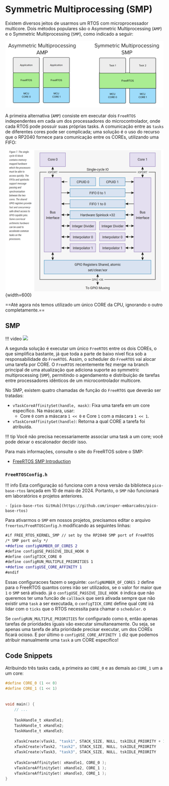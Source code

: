 
# Symmetric Multiprocessing (SMP)

Existem diversos jeitos de usarmos um RTOS com microprocessador multicore. Dois métodos populares são o Asymmetric Multiprocessing (`AMP`) e o Symmetric Multiprocessing (`SMP`), como indicado a seguir:

![](imgs/amp-smp.png)

A primeira alternativa (`AMP`) consiste em executar dois `FreeRTOS` independentes em cada um dos processadores do microcontrolador, onde cada RTOS pode possuir suas próprias tasks. A comunicação entre as `tasks` de diferentes cores pode ser complicada; uma solução é o uso do recurso que o RP2040 fornece para comunicação entre os COREs, utilizando uma FIFO:

![](imgs/rp2040-SIO.png){width=600}

==Até agora nós temos utilizado um único CORE da CPU, ignorando o outro completamente.==

## SMP

!!! video
    ![](https://www.youtube.com/watch?v=sSjSquKBNkw)

A segunda solução é executar um único `FreeRTOS` entre os dois COREs, o que simplifica bastante, já que toda a parte de baixo nível fica sob a responsabilidade do `FreeRTOS`. Assim, o scheduler do `FreeRTOS` vai alocar uma tarefa por CORE. O `FreeRTOS` recentemente fez merge na branch principal de uma atualização que adiciona suporte ao symmetric multiprocessing (`SMP`), permitindo o agendamento e distribuição de tarefas entre processadores idênticos de um microcontrolador multicore.

No SMP, existem quatro chamadas de função do `FreeRTOS` que deverão ser tratadas:

- `vTaskCoreAffinitySet(handle, mask)`: Fixa uma tarefa em um core específico. Na máscara, usar:
    - Core `0` com a máscara `1 << 0` e Core `1` com a máscara `1 << 1`.
- `vTaskCoreAffinityGet(handle)`: Retorna a qual CORE a tarefa foi atribuída.

!!! tip
    Você não precisa necessariamente associar uma task a um core; você pode deixar o escalonador decidir isso.

Para mais informações, consulte o site do FreeRTOS sobre o SMP:

- [FreeRTOS SMP Introduction](https://www.freertos.org/symmetric-multiprocessing-introduction.html)

### `FreeRTOSConfig.h`

!!! info
    Esta configuração só funciona com a nova versão da biblioteca `pico-base-rtos` lançada em 10 de maio de 2024. Portanto, o `SMP` não funcionará em laboratórios e projetos anteriores.

    - [pico-base-rtos GitHub](https://github.com/insper-embarcados/pico-base-rtos)

Para ativarmos o `SMP` em nossos projetos, precisamos editar o arquivo `freertos/FreeRTOSConfig.h` modificando as seguintes linhas:

```diff
#if FREE_RTOS_KERNEL_SMP // set by the RP2040 SMP port of FreeRTOS
/* SMP port only */
+#define configNUMBER_OF_CORES 2
#define configUSE_PASSIVE_IDLE_HOOK 0
#define configTICK_CORE 0
#define configRUN_MULTIPLE_PRIORITIES 1
+#define configUSE_CORE_AFFINITY 1
#endif
```

Essas configuracoes fazem o seguinte: `configNUMBER_OF_CORES 2` define para o FreeRTOS quantos cores irão ser utilizados, se o valor for maior que `1` o `SMP` será ativado. já o `configUSE_PASSIVE_IDLE_HOOK 0` indica que não queremos ter uma funcão de `callback` que será ativada sempre que não existir uma `task` a ser executada, o `configTICK_CORE` define qual `CORE` irá lidar com o `ticks` que o RTOS necessita para chamar o `scheduler`. o

Se `configRUN_MULTIPLE_PRIORITIES` for configurado como `0`, então apenas tarefas de prioridades iguais vão executar simultaneamente. Ou seja, se apenas uma tarefa de alta prioridade precisar executar, um dos COREs ficará ocioso.  E por último o `configUSE_CORE_AFFINITY 1` diz que podemos atribuir manualmente uma `task` a um CORE específico!

## Code Snippets

Atribuindo três tasks cada, a primeira ao `CORE_0` e as demais ao `CORE_1` um a um core:

```c
#define CORE_0 (1 << 0)
#define CORE_1 (1 << 1)


void main() { 
    // ...

    TaskHandle_t xHandle1;
    TaskHandle_t xHandle2;
    TaskHandle_t xHandle3;
    
    xTaskCreate(vTask1, "task1", STACK_SIZE, NULL, tskIDLE_PRIORITY + 1, &( xHandle1 ) );
    xTaskCreate(vTask2, "task2", STACK_SIZE, NULL, tskIDLE_PRIORITY    , &( xHandle2 ) );
    xTaskCreate(vTask3, "task3", STACK_SIZE, NULL, tskIDLE_PRIORITY    , &( xHandle3 ) );

    vTaskCoreAffinitySet( xHandle1, CORE_0 );
    vTaskCoreAffinitySet( xHandle2, CORE_1 );
    vTaskCoreAffinitySet( xHandle3, CORE_1 );
}
```
